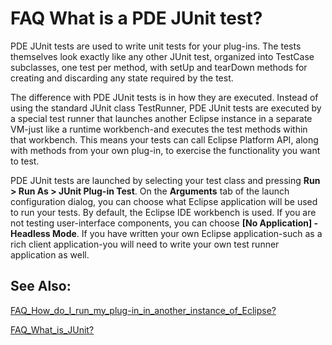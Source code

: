 

FAQ What is a PDE JUnit test?
=============================

PDE JUnit tests are used to write unit tests for your plug-ins. The tests themselves look exactly like any other JUnit test, organized into TestCase subclasses, one test per method, with setUp and tearDown methods for creating and discarding any state required by the test.

  

  
The difference with PDE JUnit tests is in how they are executed. Instead of using the standard JUnit class TestRunner, PDE JUnit tests are executed by a special test runner that launches another Eclipse instance in a separate VM-just like a runtime workbench-and executes the test methods within that workbench. This means your tests can call Eclipse Platform API, along with methods from your own plug-in, to exercise the functionality you want to test.

  

  
PDE JUnit tests are launched by selecting your test class and pressing **Run > Run As > JUnit Plug-in Test**. On the **Arguments** tab of the launch configuration dialog, you can choose what Eclipse application will be used to run your tests. By default, the Eclipse IDE workbench is used. If you are not testing user-interface components, you can choose **\[No Application\] - Headless Mode**. If you have written your own Eclipse application-such as a rich client application-you will need to write your own test runner application as well.

  

  

  

See Also:
---------

[FAQ\_How\_do\_I\_run\_my\_plug-in\_in\_another\_instance\_of_Eclipse?](./FAQ_How_do_I_run_my_plug-in_in_another_instance_of_Eclipse.md "FAQ How do I run my plug-in in another instance of Eclipse?")

  
[FAQ\_What\_is_JUnit?](./FAQ_What_is_JUnit.md "FAQ What is JUnit?")


